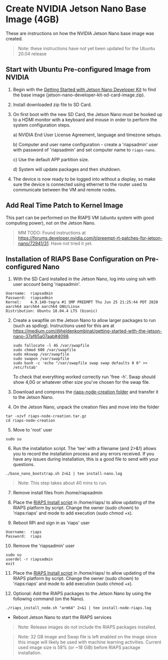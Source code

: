 # Create NVIDIA Jetson Nano Base Image (4GB)

These are instructions on how the NVIDIA Jetson Nano base image was created.  

> Note: these instructions have not yet been updated for the Ubuntu 20.04 release

## Start with Ubuntu Pre-configured Image from NVIDIA

1) Begin with the [Getting Started with Jetson Nano Developer Kit](https://developer.nvidia.com/embedded/learn/get-started-jetson-nano-devkit) to find the base image (jetson-nano-developer-kit-sd-card-image.zip).

2) Install downloaded zip file to SD Card.

3) On first boot with the new SD Card, the Jetson Nano must be hooked up to a HDMI monitor with a keyboard and mouse in order to perform the system configuration steps.

    a) NVIDIA End User License Agreement, language and timezone setups.

    b) Computer and user name configuration - create a 'riapsadmin' user with password of 'riapsadmin' and set computer name to `riaps-nano`.

    c) Use the default APP partition size.

    d) System will update packages and then shutdown.

4) The device is now ready to be logged into without a display, so make sure the device is connected using ethernet to the router used to communicate between the VM and remote nodes.

## Add Real Time Patch to Kernel Image

This part can be performed on the RIAPS VM (ubuntu system with good computing power), not on the Jetson Nano.

> MM TODO:  Found instructions at https://forums.developer.nvidia.com/t/preempt-rt-patches-for-jetson-nano/72941/31.  Have not tried it yet.

## Installation of RIAPS Base Configuration on Pre-configured Nano

1) With the SD Card installed in the Jetson Nano, log into using ssh with user account being 'riapsadmin'.  
```
Username:  riapsadmin
Password:  riapsadmin
Kernel:    4.9.140-tegra #1 SMP PREEMPT Thu Jun 25 21:25:44 PDT 2020 aarch64 aarch64 aarch64 GNU/Linux
Distribution: Ubuntu 18.04.4 LTS (bionic)
```

2) Create a swapfile on the Jetson Nano to allow larger packages to run (such as spdlog).  Instructions used for this are at https://medium.com/@heldenkombinat/getting-started-with-the-jetson-nano-37af65a07aab#4098.

    ```
    sudo fallocate -l 4G /var/swapfile
    sudo chmod 600 /var/swapfile
    sudo mkswap /var/swapfile
    sudo swapon /var/swapfile
    sudo bash -c 'echo "/var/swapfile swap swap defaults 0 0" >> /etc/fstab'
    ```

    To check that everything worked correctly run 'free -h'. Swap should show 4,0G or whatever other size you've chosen for the swap file.

3) Download and compress the [riaps-node-creation folder](https://github.com/RIAPS/riaps-integration/tree/master/riaps-node-creation) and transfer it to the Jetson Nano.

4) On the Jetson Nano, unpack the creation files and move into the folder

```
tar -xzvf riaps-node-creation.tar.gz
cd riaps-node-creation
```

5) Move to 'root' user

```
sudo su
```

6) Run the installation script. The 'tee' with a filename (and 2>&1) allows you to record the installation process and any errors received. If you have any issues during installation, this is a good file to send with your questions.

```
./base_nano_bootstrap.sh 2>&1 | tee install-nano.log
```

> Note: This step takes about 40 mins to run.

7) Remove install files from /home/riapsadmin

8) Place the [RIAPS Install script](https://github.com/RIAPS/riaps-integration/blob/master/riaps-node-runtime/riaps_install_node.sh) in /home/riaps/ to allow updating of the RIAPS platform by script. Change the owner (sudo chown) to 'riaps:riaps' and mode to add execution (sudo chmod +x).

9) Reboot RPi and sign in as 'riaps' user

```
Username:  riaps
Password:  riaps
```

10) Remove the 'riapsadmin' user

```
sudo su
userdel -r riapsadmin
exit
```

11) Place the [RIAPS Install script](https://github.com/RIAPS/riaps-integration/blob/master/riaps-node-runtime/riaps_install_node.sh) in /home/riaps/ to allow updating of the RIAPS platform by script.  Change the owner (sudo chown) to 'riaps:riaps' and mode to add execution (sudo chmod +x).

12) Optional: Add the RIAPS packages to the Jetson Nano by using the following command (on the Nano).

```
./riaps_install_node.sh "arm64" 2>&1 | tee install-node-riaps.log
```

- Reboot Jetson Nano to start the RIAPS services

> Note: Release images do not include the RIAPS packages installed.

> Note: 32 GB image and Swap file is left enabled on the image since this image will likely be used with machine learning activities. Current used image size is 58% (or ~18 GiB) before RIAPS package installation.

